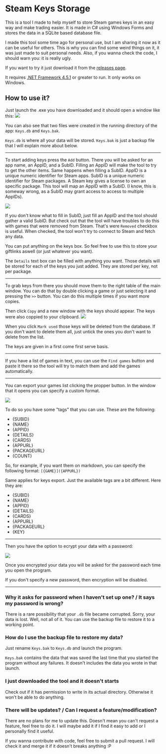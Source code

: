 # Steam Keys Storage
This is a tool I made to help myself to store Steam games keys in an easy way and make trading easier. It is made in C# using Windows Forms and stores the data in 
a SQLite based database file.

I made this tool some time ago for personal use, but I am sharing it now as it can be useful for others. This is why you can find some weird things on 
it, it was just made to suit personal needs. Also, if you wanna check the code, I should warn you: it is really ugly.

If you want to try it just download it from the [releases page](https://github.com/jaks97/Steam-Keys-Storage/releases/latest).

It requires [.NET Framework 4.5.1](https://www.microsoft.com/en-us/download/details.aspx?id=40779) or greater to run. It only works on Windows.

## How to use it?
Just launch the .exe you have downloaded and it should open a window like this:
![](https://i.imgur.com/m1Ms1As.png)

You can also see that two files were created in the running directory of the app: `Keys.db` and `Keys.bak`.

`Keys.db` is where all your data will be stored. `Keys.bak` is just a backup file that I will explain more about below.

---

To start adding keys press the `Add` button. There you will be asked for an app name, an AppID, and a SubID. Filling an AppID will make the
tool to try to get the other items. Same happens when filling a SubID. AppID is a unique numeric identifier for Steam apps. SubID is a 
unique numeric identifier for Steam packages. A Steam key gives a license to own an specific package. This tool will map an AppID with a SubID. (I know, this is someway wrong, as a SubID may grant access to
access to multiple AppIDs).

![](https://i.imgur.com/1Xs5LJj.png)

If you don't know what to fill in SubID, just fill an AppID and the tool should gather a valid SubID. But check out that the tool will have
troubles to do this with games that were removed from Steam. That's were `Removed` checkbox is useful. When checked, the tool won't try to connect to Steam and fetch any data.

You can put anything on the keys box. So feel free to use this to store your giftlinks aswell (or just whatever you want).

The `Details` text box can be filled with anything you want. Those details will be stored for each of the keys you just added. They are stored per key, not per package.

---

To grab keys from there you should move them to the right table of the main window. You can do that by double clicking a game or just selecting it and pressing the `>>` button. You can do this multiple times if you want more copies.

Then click `Copy` and a new window with the keys should appear. The keys were also coppied to your clipboard.
![](https://i.imgur.com/Us2cFcf.png)

When you click `Mark used` those keys will be deleted from the database. If you don't want to delete them all, just untick the ones you don't want to delete from the list.

The keys are given in a first come first serve basis.

---

If you have a list of games in text, you can use the `Find games` button and paste it there so the tool will try to match them and add the games automatically.

---

You can export your games list clicking the propper button. In the window that it opens you can specify a custom format.

![](https://i.imgur.com/AwCOLFL.png)

To do so you have some "tags" that you can use. These are the following:
* {SUBID}
* {NAME}
* {APPID}
* {DETAILS}
* {CARDS}
* {APPURL}
* {PACKAGEURL}
* {COUNT}

So, for example, if you want them on markdown, you can specify the following format:
`[{GAME}]({APPURL})`

Same applies for keys export. Just the available tags are a bit different. Here they are:
* {SUBID}
* {NAME}
* {APPID}
* {DETAILS}
* {CARDS}
* {APPURL}
* {PACKAGEURL}
* {KEY}

---

Then you have the option to ecrypt your data with a password:

![](https://i.imgur.com/KCzHpvW.png)

Once you encrypted your data you will be asked for the password each time you open the program.

If you don't specify a new password, then encryption will be disabled.

---

### Why it asks for password when I haven't set up one? / It says my password is wrong?
There is a rare possibility that your `.db` file became corrupted. Sorry, your data is lost. Well, not all of it. You can use the backup file to restore it to a working point.

### How do I use the backup file to restore my data?
Just rename `Keys.bak` to `Keys.db` and launch the program. 

`Keys.bak` contains the data that was saved the last time that you started the program without any failures. It doesn't includes the data you wrote in that launch.

### I just downloaded the tool and it doesn't starts
Check out if it has permission to write in its actual directory. Otherwise it won't be able to do anything.

### There will be updates? / Can I request a feature/modification?
There are no plans for me to update this. Doesn't mean you can't request a feature, feel free to do it. I will maybe add it if I find it easy to add or I personally find it useful.

If you wanna contribute with code, feel free to submit a pull request. I will check it and merge it if it doesn't breaks anything :P

